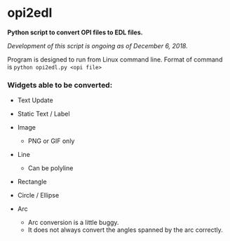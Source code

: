 # opi2edl
**Python script to convert OPI files to EDL files.**

*Development of this script is ongoing as of December 6, 2018.*

Program is designed to run from Linux command line. Format of command is `python opi2edl.py <opi file>`


### Widgets able to be converted: ###

- Text Update

- Static Text / Label

- Image
  - PNG or GIF only

- Line
  - Can be polyline

- Rectangle

- Circle / Ellipse

- Arc
  - Arc conversion is a little buggy.
  - It does not always convert the angles spanned by the arc correctly.
